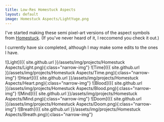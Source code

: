 ```yaml
---
title: Low-Res Homestuck Aspects
layout: default
image: Homestuck Aspects/LightYuge.png
---
```


I've started making these semi pixel-art versions of the aspect symbols from [Homestuck](mspaintadventures.com). 
(If you've never heard of it, I reccomend you check it out.)

I currently have six completed, although I may make some edits to the ones I have.

![Light]({{ site.github.url }}/assets/img/projects/Homestuck Aspects/Light.png){:class="narrow-img"}
![Time]({{ site.github.url }}/assets/img/projects/Homestuck Aspects/Time.png){:class="narrow-img"}
![Heart]({{ site.github.url }}/assets/img/projects/Homestuck Aspects/Heart.png){:class="narrow-img"}
![Blood]({{ site.github.url }}/assets/img/projects/Homestuck Aspects/Blood.png){:class="narrow-img"}
![Mind]({{ site.github.url }}/assets/img/projects/Homestuck Aspects/Mind.png){:class="narrow-img"}
![Doom]({{ site.github.url }}/assets/img/projects/Homestuck Aspects/Doom.png){:class="narrow-img"}
![Breath]({{ site.github.url }}/assets/img/projects/Homestuck Aspects/Breath.png){:class="narrow-img"}
